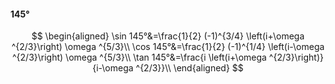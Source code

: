 #### 145°

$$
\begin{aligned}
\sin 145°&=\frac{1}{2} (-1)^{3/4} \left(i+\omega ^{2/3}\right) \omega ^{5/3}\\
\cos 145°&=\frac{1}{2} (-1)^{1/4} \left(i-\omega ^{2/3}\right) \omega ^{5/3}\\
\tan 145°&=\frac{i \left(i+\omega ^{2/3}\right)}{i-\omega ^{2/3}}\\
\end{aligned}
$$

